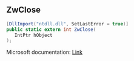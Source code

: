 ## ZwClose

```csharp
[DllImport("ntdll.dll", SetLastError = true)]
public static extern int ZwClose(
   IntPtr hObject
);
```

Microsoft documentation: [Link](https://docs.microsoft.com/en-us/windows-hardware/drivers/ddi/wdm/nf-wdm-zwclose)
